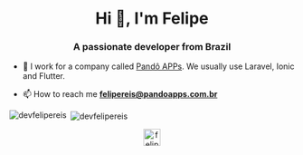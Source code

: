 <h1 align="center">Hi 👋, I'm Felipe</h1>
<h3 align="center">A passionate developer from Brazil</h3>

- 🔭 I work for a company called [Pandô APPs](https://pandoapps.com.br). We usually use Laravel, Ionic and Flutter.

- 📫 How to reach me **felipereis@pandoapps.com.br**

<p><img align="left" src="https://github-readme-stats.vercel.app/api/top-langs/?username=devfelipereis&layout=compact&hide=html" alt="devfelipereis" /></p>

<p>&nbsp;<img align="center" src="https://github-readme-stats.vercel.app/api?username=devfelipereis&show_icons=true" alt="devfelipereis" /></p>

<p align="center">
<a href="https://linkedin.com/in/felipe7" target="blank"><img align="center" src="https://cdn.jsdelivr.net/npm/simple-icons@3.0.1/icons/linkedin.svg" alt="felipe7" height="30" width="30" /></a>
</p>
